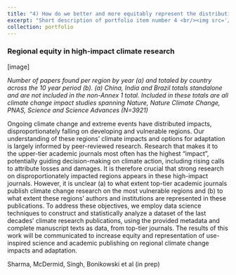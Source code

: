 ```yaml
---
title: "4) How do we better and more equitably represent the distributional impacts of environmental change on countries, species (human and non-human animals), and ecosystems?"
excerpt: "Short description of portfolio item number 4 <br/><img src='/images/500x300.png'>"
collection: portfolio
---
```


### Regional equity in high-impact climate research

[image]

_Number of papers found per region by year (a) and totaled by country across the 10 year period (b). (a) China, India and Brazil totals standalone and are not included in the non-Annex 1 total. Included in these totals are all climate change impact studies spanning Nature, Nature Climate Change, PNAS, Science and Science Advances (N=3921)_

Ongoing climate change and extreme events have distributed impacts, disproportionately falling on developing and vulnerable regions. Our understanding of these regions’ climate impacts and options for adaptation is largely informed by peer-reviewed research. Research that makes it to the upper-tier academic journals most often has the highest “impact”, potentially guiding decision-making on climate action, including rising calls to attribute losses and damages. It is therefore crucial that strong research on disproportionately impacted regions appears in these high-impact journals. However, it is unclear (a) to what extent top-tier academic journals publish climate change research on the most vulnerable regions and (b) to what extent these regions’ authors and institutions are represented in these publications. To address these objectives, we employ data science techniques to construct and statistically analyze a dataset of the last decades’ climate research publications, using the provided metadata and complete manuscript texts as data, from top-tier journals. The results of this work will be communicated to increase equity and representation of use-inspired science and academic publishing on regional climate change impacts and adaptation.

Sharma, McDermid, Singh, Bonikowski et al (in prep)



